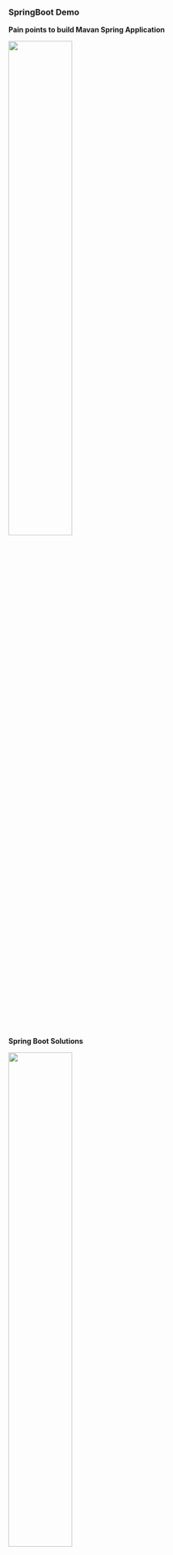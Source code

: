 ### SpringBoot Demo
**Pain points to build Mavan Spring Application**

 <img src="images/mavenpainpoints.png" width=50% height=50%>
 
 **Spring Boot Solutions**

 <img src="images/springbootsolution.png" width=50% height=50%>
 
  **Spring Initilizr Details**

 <img src="images/springinitializrbenifits.png" width=50% height=50%>
 
  **Maven Wrapper Files**

 <img src="images/mavenwrapperfiles.png" width=50% height=50%>
 
 **Spring Application Config**
 
  <img src="images/SpringApplicationConfig.png" width=50% height=50%>
  
   <img src="images/SpringApplicationConfig1.png" width=50% height=50%>
   
  **Spring boot strap**
 
  <img src="images/bootstrap.png" width=50% height=50%>
  
   <img src="images/bootstrap1.png" width=50% height=50%>
   
  **Spring Componant Scan**
 
  <img src="images/componentscan.png" width=50% height=50%>
  
   <img src="images/componentscan1.png" width=50% height=50%>
   
   <img src="images/componentscan2.png" width=50% height=50%>
   
  **Spring Values from application Properties**
 
  <img src="images/appprops.png" width=50% height=50%>
  
  <img src="images/appprops1.png" width=50% height=50%>
  
  <img src="images/appprops2.png" width=50% height=50%>
  
  **webapp info**
  
  <img src="images/fyi.png" width=50% height=50%>
  
  **Spring Boot Advantages**
  
   <img src="images/springbootadvantages.png" width=50% height=50%>
  
   <img src="images/springbootadvantages1.png" width=50% height=50%>
   
   <img src="images/springbootadvantages2.png" width=50% height=50%>
  
   <img src="images/springbootadvantages3.png" width=50% height=50%>
   
   <img src="images/springbootadvantages4.png" width=50% height=50%>
   
   **Spring Boot Actuator**
  
   <img src="images/actuator.png" width=50% height=50%>
  
   <img src="images/actuator1.png" width=50% height=50%>
   
   <img src="images/actuator2.png" width=50% height=50%>
  
   <img src="images/actuator3.png" width=50% height=50%>
   
   <img src="images/actuator4.png" width=50% height=50%>
   
   <img src="images/actuator5.png" width=50% height=50%>
   
   **Spring Boot Properties of differet componants**
  
   <img src="images/springprops.png" width=50% height=50%>
  
   <img src="images/springprops1.png" width=50% height=50%>
   
   <img src="images/springprops2.png" width=50% height=50%>
  
   <img src="images/springprops3.png" width=50% height=50%>
   
   <img src="images/springprops4.png" width=50% height=50%>
   
   <img src="images/springprops5.png" width=50% height=50%>
   
   <img src="images/springprops6.png" width=50% height=50%>
   
   **Spring Boot Various JPA Techniques**
  
   <img src="images/springbootjpa.png" width=50% height=50%>
   <img src="images/springbootjpa1.png" width=50% height=50%>
   <img src="images/springbootjpa2.png" width=50% height=50%>
   <img src="images/springbootjpa3.png" width=50% height=50%>
   <img src="images/springbootjpa4.png" width=50% height=50%>
   <img src="images/springbootjpa5.png" width=50% height=50%>
   <img src="images/springbootjpa6.png" width=50% height=50%>
   <img src="images/springbootjpa7.png" width=50% height=50%>
   <img src="images/springbootjpa8.png" width=50% height=50%>
   <img src="images/springbootjpa9.png" width=50% height=50%>
   <img src="images/springbootjpa10.png" width=50% height=50%>
   <img src="images/springbootjpa11.png" width=50% height=50%>
   <img src="images/springbootjpa12.png" width=50% height=50%>
   <img src="images/springbootjpa13.png" width=50% height=50%>
   <img src="images/springbootjpa14.png" width=50% height=50%>
   <img src="images/springbootjpa15.png" width=50% height=50%>
   <img src="images/springbootjpa16.png" width=50% height=50%>
   
  

   
   
 ==============================================================
